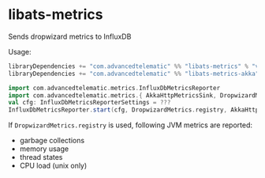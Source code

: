 # libats-metrics
Sends dropwizard metrics to InfluxDB

Usage:
```scala
libraryDependencies += "com.advancedtelematic" %% "libats-metrics" % "version"
libraryDependencies += "com.advancedtelematic" %% "libats-metrics-akka" % "version"

import com.advancedtelematic.metrics.InfluxDbMetricsReporter
import com.advancedtelematic.metrics.{ AkkaHttpMetricsSink, DropwizardMetrics, InfluxDbMetricsReporter, InfluxDbMetricsReporterSettings }
val cfg: InfluxDbMetricsReporterSettings = ???
InfluxDbMetricsReporter.start(cfg, DropwizardMetrics.registry, AkkaHttpMetricsSink.apply(cfg))
```

If `DropwizardMetrics.registry` is used, following JVM metrics are reported:
- garbage collections
- memory usage
- thread states
- CPU load (unix only)
